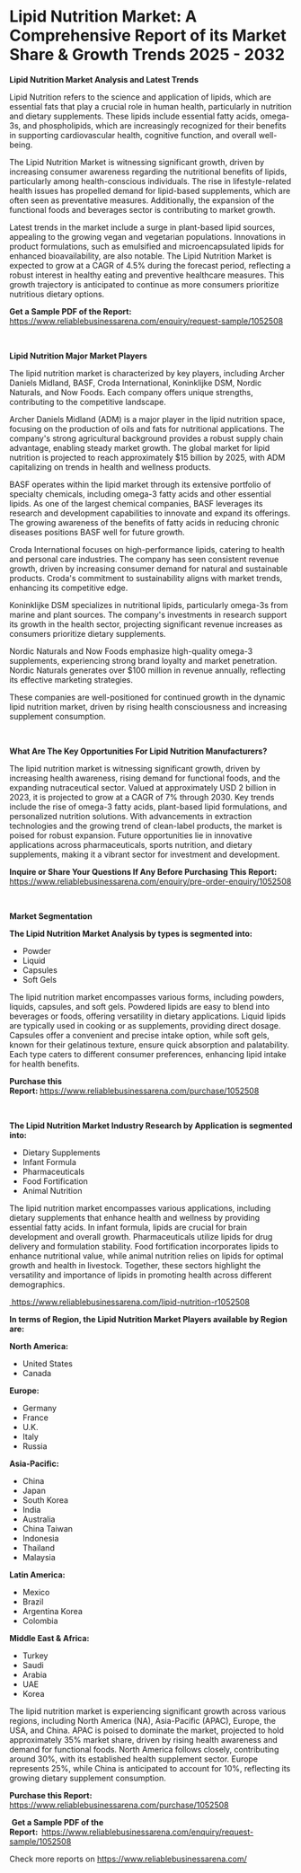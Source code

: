 <p><h1>Lipid Nutrition Market: A Comprehensive Report of its Market Share & Growth Trends 2025 - 2032</h1></p><p><strong>Lipid Nutrition Market Analysis and Latest Trends</strong></p>
<p><p>Lipid Nutrition refers to the science and application of lipids, which are essential fats that play a crucial role in human health, particularly in nutrition and dietary supplements. These lipids include essential fatty acids, omega-3s, and phospholipids, which are increasingly recognized for their benefits in supporting cardiovascular health, cognitive function, and overall well-being.</p><p>The Lipid Nutrition Market is witnessing significant growth, driven by increasing consumer awareness regarding the nutritional benefits of lipids, particularly among health-conscious individuals. The rise in lifestyle-related health issues has propelled demand for lipid-based supplements, which are often seen as preventative measures. Additionally, the expansion of the functional foods and beverages sector is contributing to market growth.</p><p>Latest trends in the market include a surge in plant-based lipid sources, appealing to the growing vegan and vegetarian populations. Innovations in product formulations, such as emulsified and microencapsulated lipids for enhanced bioavailability, are also notable. The Lipid Nutrition Market is expected to grow at a CAGR of 4.5% during the forecast period, reflecting a robust interest in healthy eating and preventive healthcare measures. This growth trajectory is anticipated to continue as more consumers prioritize nutritious dietary options.</p></p>
<p><strong>Get a Sample PDF of the Report:&nbsp;</strong> <a href="https://www.reliablebusinessarena.com/enquiry/request-sample/1052508?utm_campaign=3118&utm_medium=2&utm_source=Github&utm_content=ia&utm_term=07042025&utm_id=lipid-nutrition">https://www.reliablebusinessarena.com/enquiry/request-sample/1052508</a></p>
<p>&nbsp;</p>
<p><strong>Lipid Nutrition Major Market Players</strong></p>
<p><p>The lipid nutrition market is characterized by key players, including Archer Daniels Midland, BASF, Croda International, Koninklijke DSM, Nordic Naturals, and Now Foods. Each company offers unique strengths, contributing to the competitive landscape.</p><p>Archer Daniels Midland (ADM) is a major player in the lipid nutrition space, focusing on the production of oils and fats for nutritional applications. The company's strong agricultural background provides a robust supply chain advantage, enabling steady market growth. The global market for lipid nutrition is projected to reach approximately $15 billion by 2025, with ADM capitalizing on trends in health and wellness products.</p><p>BASF operates within the lipid market through its extensive portfolio of specialty chemicals, including omega-3 fatty acids and other essential lipids. As one of the largest chemical companies, BASF leverages its research and development capabilities to innovate and expand its offerings. The growing awareness of the benefits of fatty acids in reducing chronic diseases positions BASF well for future growth.</p><p>Croda International focuses on high-performance lipids, catering to health and personal care industries. The company has seen consistent revenue growth, driven by increasing consumer demand for natural and sustainable products. Croda's commitment to sustainability aligns with market trends, enhancing its competitive edge.</p><p>Koninklijke DSM specializes in nutritional lipids, particularly omega-3s from marine and plant sources. The company's investments in research support its growth in the health sector, projecting significant revenue increases as consumers prioritize dietary supplements.</p><p>Nordic Naturals and Now Foods emphasize high-quality omega-3 supplements, experiencing strong brand loyalty and market penetration. Nordic Naturals generates over $100 million in revenue annually, reflecting its effective marketing strategies.</p><p>These companies are well-positioned for continued growth in the dynamic lipid nutrition market, driven by rising health consciousness and increasing supplement consumption.</p></p>
<p>&nbsp;</p>
<p><strong>What Are The Key Opportunities For Lipid Nutrition Manufacturers?</strong></p>
<p><p>The lipid nutrition market is witnessing significant growth, driven by increasing health awareness, rising demand for functional foods, and the expanding nutraceutical sector. Valued at approximately USD 2 billion in 2023, it is projected to grow at a CAGR of 7% through 2030. Key trends include the rise of omega-3 fatty acids, plant-based lipid formulations, and personalized nutrition solutions. With advancements in extraction technologies and the growing trend of clean-label products, the market is poised for robust expansion. Future opportunities lie in innovative applications across pharmaceuticals, sports nutrition, and dietary supplements, making it a vibrant sector for investment and development.</p></p>
<p><strong>Inquire or Share Your Questions If Any Before Purchasing This Report:</strong> <a href="https://www.reliablebusinessarena.com/enquiry/pre-order-enquiry/1052508?utm_campaign=3118&utm_medium=2&utm_source=Github&utm_content=ia&utm_term=07042025&utm_id=lipid-nutrition">https://www.reliablebusinessarena.com/enquiry/pre-order-enquiry/1052508</a></p>
<p>&nbsp;</p>
<p><strong>Market Segmentation</strong></p>
<p><strong>The Lipid Nutrition Market Analysis by types is segmented into:</strong></p>
<p><ul><li>Powder</li><li>Liquid</li><li>Capsules</li><li>Soft Gels</li></ul></p>
<p><p>The lipid nutrition market encompasses various forms, including powders, liquids, capsules, and soft gels. Powdered lipids are easy to blend into beverages or foods, offering versatility in dietary applications. Liquid lipids are typically used in cooking or as supplements, providing direct dosage. Capsules offer a convenient and precise intake option, while soft gels, known for their gelatinous texture, ensure quick absorption and palatability. Each type caters to different consumer preferences, enhancing lipid intake for health benefits.</p></p>
<p><strong>Purchase this Report:&nbsp;</strong><a href="https://www.reliablebusinessarena.com/purchase/1052508?utm_campaign=3118&utm_medium=2&utm_source=Github&utm_content=ia&utm_term=07042025&utm_id=lipid-nutrition">https://www.reliablebusinessarena.com/purchase/1052508</a></p>
<p>&nbsp;</p>
<p><strong>The Lipid Nutrition Market Industry Research by Application is segmented into:</strong></p>
<p><ul><li>Dietary Supplements</li><li>Infant Formula</li><li>Pharmaceuticals</li><li>Food Fortification</li><li>Animal Nutrition</li></ul></p>
<p><p>The lipid nutrition market encompasses various applications, including dietary supplements that enhance health and wellness by providing essential fatty acids. In infant formula, lipids are crucial for brain development and overall growth. Pharmaceuticals utilize lipids for drug delivery and formulation stability. Food fortification incorporates lipids to enhance nutritional value, while animal nutrition relies on lipids for optimal growth and health in livestock. Together, these sectors highlight the versatility and importance of lipids in promoting health across different demographics.</p></p>
<p><a href="https://www.reliablebusinessarena.com/lipid-nutrition-r1052508?utm_campaign=3118&utm_medium=2&utm_source=Github&utm_content=ia&utm_term=07042025&utm_id=lipid-nutrition">&nbsp;https://www.reliablebusinessarena.com/lipid-nutrition-r1052508</a></p>
<p><strong>In terms of Region, the Lipid Nutrition Market Players available by Region are:</strong></p>
<p>
    <p> <strong> North America: </strong>
        <ul>
            <li>United States</li>
            <li>Canada</li>
        </ul>
        </p> 
    <p> <strong> Europe: </strong>
        <ul>
            <li>Germany</li>
            <li>France</li>
            <li>U.K.</li>
            <li>Italy</li>
            <li>Russia</li>
        </ul>
        </p> 
    <p> <strong> Asia-Pacific: </strong>
        <ul>
            <li>China</li>
            <li>Japan</li>
            <li>South Korea</li>
            <li>India</li>
            <li>Australia</li>
            <li>China Taiwan</li>
            <li>Indonesia</li>
            <li>Thailand</li>
            <li>Malaysia</li>
        </ul>
        </p> 
    <p> <strong> Latin America: </strong>
        <ul>
            <li>Mexico</li>
            <li>Brazil</li>
            <li>Argentina Korea</li>
            <li>Colombia</li>
        </ul>
        </p> 
    <p> <strong> Middle East & Africa: </strong>
        <ul>
            <li>Turkey</li>
            <li>Saudi</li>
            <li>Arabia</li>
            <li>UAE</li>
            <li>Korea</li>
        </ul>
    </p>
    </p>
<p><p>The lipid nutrition market is experiencing significant growth across various regions, including North America (NA), Asia-Pacific (APAC), Europe, the USA, and China. APAC is poised to dominate the market, projected to hold approximately 35% market share, driven by rising health awareness and demand for functional foods. North America follows closely, contributing around 30%, with its established health supplement sector. Europe represents 25%, while China is anticipated to account for 10%, reflecting its growing dietary supplement consumption.</p></p>
<p><strong>Purchase this Report: </strong><a href="https://www.reliablebusinessarena.com/purchase/1052508?utm_campaign=3118&utm_medium=2&utm_source=Github&utm_content=ia&utm_term=07042025&utm_id=lipid-nutrition">https://www.reliablebusinessarena.com/purchase/1052508</a></p>
<p>&nbsp;<strong>Get a Sample PDF of the Report:&nbsp;&nbsp;</strong><a href="https://www.reliablebusinessarena.com/enquiry/request-sample/1052508?utm_campaign=3118&utm_medium=2&utm_source=Github&utm_content=ia&utm_term=07042025&utm_id=lipid-nutrition">https://www.reliablebusinessarena.com/enquiry/request-sample/1052508</a></p>
<p><strong></strong></p>
<p>Check more reports on <a href="https://www.reliablebusinessarena.com/?utm_campaign=3118&utm_medium=2&utm_source=Github&utm_content=ia&utm_term=07042025&utm_id=lipid-nutrition">https://www.reliablebusinessarena.com/</a></p>